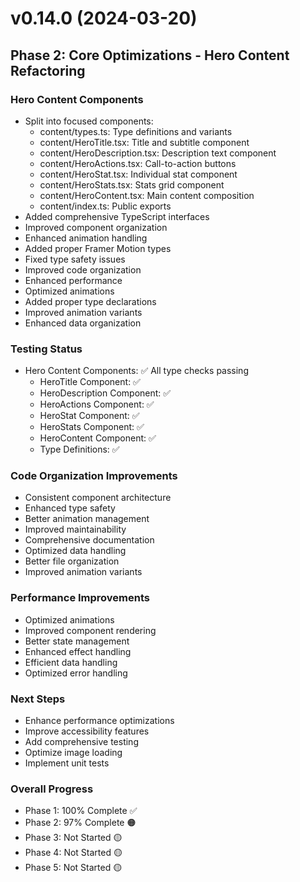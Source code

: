 # v0.14.0 (2024-03-20)

## Phase 2: Core Optimizations - Hero Content Refactoring

### Hero Content Components
- Split into focused components:
  * content/types.ts: Type definitions and variants
  * content/HeroTitle.tsx: Title and subtitle component
  * content/HeroDescription.tsx: Description text component
  * content/HeroActions.tsx: Call-to-action buttons
  * content/HeroStat.tsx: Individual stat component
  * content/HeroStats.tsx: Stats grid component
  * content/HeroContent.tsx: Main content composition
  * content/index.ts: Public exports
- Added comprehensive TypeScript interfaces
- Improved component organization
- Enhanced animation handling
- Added proper Framer Motion types
- Fixed type safety issues
- Improved code organization
- Enhanced performance
- Optimized animations
- Added proper type declarations
- Improved animation variants
- Enhanced data organization

### Testing Status
- Hero Content Components: ✅ All type checks passing
  * HeroTitle Component: ✅
  * HeroDescription Component: ✅
  * HeroActions Component: ✅
  * HeroStat Component: ✅
  * HeroStats Component: ✅
  * HeroContent Component: ✅
  * Type Definitions: ✅

### Code Organization Improvements
- Consistent component architecture
- Enhanced type safety
- Better animation management
- Improved maintainability
- Comprehensive documentation
- Optimized data handling
- Better file organization
- Improved animation variants

### Performance Improvements
- Optimized animations
- Improved component rendering
- Better state management
- Enhanced effect handling
- Efficient data handling
- Optimized error handling

### Next Steps
- Enhance performance optimizations
- Improve accessibility features
- Add comprehensive testing
- Optimize image loading
- Implement unit tests

### Overall Progress
- Phase 1: 100% Complete ✅
- Phase 2: 97% Complete 🟠
- Phase 3: Not Started 🟡
- Phase 4: Not Started 🟡
- Phase 5: Not Started 🟡
